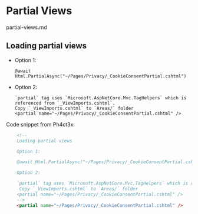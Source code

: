 # Partial Views

partial-views.md

## Loading partial views

*   Option 1:

    ```
    @await Html.PartialAsync("~/Pages/Privacy/_CookieConsentPartial.cshtml")
    ```

*   Option 2:

    ```
    `partial` tag uses `Microsoft.AspNetCore.Mvc.TagHelpers` which is referenced from `_ViewImports.cshtml`.
    Copy `_ViewImports.cshtml` to `Areas/` folder
    <partial name="~/Pages/Privacy/_CookieConsentPartial.cshtml" />
    ```

Code snippet from Ph4ct3x:
    
```html
    <!--
    Loading partial views

    Option 1:

    @await Html.PartialAsync("~/Pages/Privacy/_CookieConsentPartial.cshtml")

    Option 2:

    `partial` tag uses `Microsoft.AspNetCore.Mvc.TagHelpers` which is referenced from `_ViewImports.cshtml`.
     Copy `_ViewImports.cshtml` to `Areas/` folder
    <partial name="~/Pages/Privacy/_CookieConsentPartial.cshtml" />
    -->
    <partial name="~/Pages/Privacy/_CookieConsentPartial.cshtml" />
```